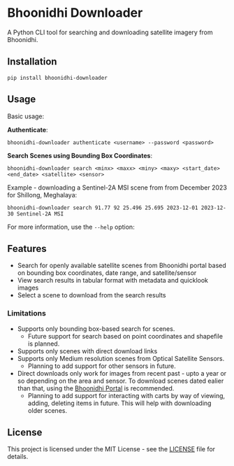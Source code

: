 # Bhoonidhi Downloader

A Python CLI tool for searching and downloading satellite imagery from Bhoonidhi.

## Installation

```shell
pip install bhoonidhi-downloader
```

## Usage

Basic usage:

**Authenticate**:

```shell
bhoonidhi-downloader authenticate <username> --password <password>
```

**Search Scenes using Bounding Box Coordinates**:

```shell
bhoonidhi-downloader search <minx> <maxx> <miny> <maxy> <start_date> <end_date> <satellite> <sensor>
```

Example - downloading a Sentinel-2A MSI scene from from December 2023 for Shillong, Meghalaya:

```shell
bhoonidhi-downloader search 91.77 92 25.496 25.695 2023-12-01 2023-12-30 Sentinel-2A MSI
```

For more information, use the `--help` option:

## Features

- Search for openly available satellite scenes from Bhoonidhi portal based on bounding box coordinates, date range, and satellite/sensor
- View search results in tabular format with metadata and quicklook images
- Select a scene to download from the search results

### Limitations

- Supports only bounding box-based search for scenes.
  - Future support for search based on point coordinates and shapefile is planned.
- Supports only scenes with direct download links
- Supports only Medium resolution scenes from Optical Satellite Sensors.
  - Planning to add support for other sensors in future.
- Direct downloads only work for images from recent past - upto a year or so depending on the area and sensor. To download scenes dated ealier than that, using the [Bhoonidhi Portal](https://bhoonidhi.nrsc.gov.in/bhoonidhi/index.html#) is recommended.
  - Planning to add support for interacting with carts by way of viewing, adding, deleting items in future. This will help with downloading older scenes.

## License

This project is licensed under the MIT License - see the [LICENSE](LICENSE) file for details.
